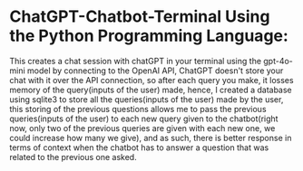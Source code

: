 # ChatGPT-Chatbot-Terminal Using the Python Programming Language:
This creates a chat session with chatGPT in your terminal using the gpt-4o-mini model by connecting to the OpenAI API, ChatGPT doesn't store your chat with it over the API connection, so after each query you make, it losses memory of the query(inputs of the user) made, hence, I created a database using sqlite3 to store all the queries(inputs of the user) made by the user, this storing of the previous questions allows me to pass the previous queries(inputs of the user) to each new query given to the chatbot(right now, only two of the previous queries are given with each new one, we could increase how many we give), and as such, there is better response in terms of context when the chatbot has to answer a question that was related to the previous one asked.
